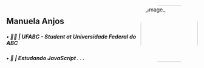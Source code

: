<div>
<img align="right" alt="image_" height="150" style="border-radius:50px;" src="">
</div>

<h2> Manuela Anjos </h2>

<h5>• <strong> 👩‍💻 | UFABC - Student at Universidade Federal do ABC</strong></h5>
<h5>• <strong> 📖 | Estudando JavaScript . . . </strong></h5>
  
